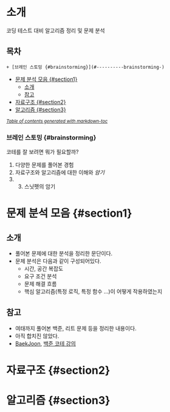 # 소개
코딩 테스트 대비 알고리즘 정리 및 문제 분석

## 목차
    + [브레인 스토밍 {#brainstorming}](#----------brainstorming-)
- [문제 분석 모음 {#section1}](#-----------section1-)
  * [소개](#--)
  * [참고](#--)
- [자료구조 {#section2}](#-------section2-)
- [알고리즘 {#section3}](#-------section3-)

<small><i><a href='http://ecotrust-canada.github.io/markdown-toc/'>Table of contents generated with markdown-toc</a></i></small>


### 브레인 스토밍 {#brainstorming}

코테를 잘 보려면 뭐가 필요할까?

1. 다양한 문제를 풀어본 경험
2. 자료구조와 알고리즘에 대한 이해와 *암기*
3. 3. 스닛펫의 암기

# 문제 분석 모음 {#section1}

## 소개

- 풀어본 문제에 대한 분석을 정리한 문단이다.
- 문제 분석은 다음과 같이 구성되어있다.
    - 시간, 공간 복잡도
    - 요구 조건 분석
    - 문제 해결 흐름
    - 핵심 알고리즘(특정 로직, 특정 함수 …)이 어떻게 작용하였는지

## 참고

- 여태까지 풀어본 백준, 리트 문제 등을 정리한 내용이다.
- 아직 합치진 않았다.
- [BaekJoon](https://www.notion.so/BaekJoon-8914017009194dbd971593c1d70ae4d5), [백준 코테 강의](https://www.notion.so/753ef7aab2e34348a1797b74c3c39cf1)

# 자료구조 {#section2}

# 알고리즘 {#section3}
